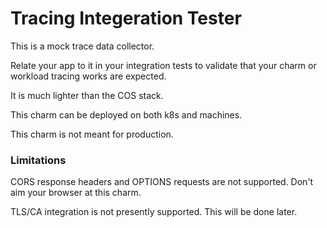 # Tracing Integeration Tester

This is a mock trace data collector.

Relate your app to it in your integration tests to validate that your charm
or workload tracing works are expected.

It is much lighter than the COS stack.

This charm can be deployed on both k8s and machines.

This charm is not meant for production.


### Limitations

CORS response headers and OPTIONS requests are not supported.
Don't aim your browser at this charm.

TLS/CA integration is not presently supported. This will be done later.
